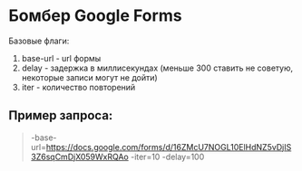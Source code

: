 
Бомбер Google Forms
=============

Базовые флаги:
1. base-url - url формы
2. delay - задержка в миллисекундах (меньше 300 ставить не советую, некоторые записи могут не дойти)
3. iter - количество повторений
        
Пример запроса: 
---------------
>-base-url=https://docs.google.com/forms/d/16ZMcU7NOGL10ElHdNZ5vDjIS3Z6sqCmDjX059WxRQAo -iter=10 -delay=100
